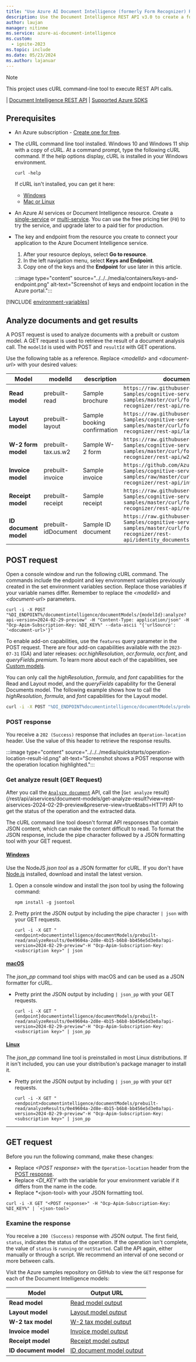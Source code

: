 ```yaml
---
title: "Use Azure AI Document Intelligence (formerly Form Recognizer) REST API v3.0"
description: Use the Document Intelligence REST API v3.0 to create a forms processing app that extracts key data from documents.
author: laujan
manager: nitinme
ms.service: azure-ai-document-intelligence
ms.custom:
  - ignite-2023
ms.topic: include
ms.date: 05/23/2024
ms.author: lajanuar
---
```


> [!NOTE]
>
> This project uses cURL command-line tool to execute REST API calls.

| [Document Intelligence REST API](/rest/api/aiservices/document-models/analyze-document?view=rest-aiservices-2024-02-29-preview&preserve-view=true&tabs=HTTP) | [Supported Azure SDKS](../../../sdk-overview-v4-0.md)

## Prerequisites

- An Azure subscription - [Create one for free](https://azure.microsoft.com/free/cognitive-services/).
- The cURL command line tool installed. Windows 10 and Windows 11 ship with a copy of cURL. At a command prompt, type the following cURL command. If the help options display, cURL is installed in your Windows environment.

  ```console
  curl -help
  ```

  If cURL isn't installed, you can get it here:

  - [Windows](https://curl.haxx.se/windows/)
  - [Mac or Linux](https://curl.se/)

- An Azure AI services or Document Intelligence resource. Create a <a href="https://portal.azure.com/#create/Microsoft.CognitiveServicesFormRecognizer" title="Create a Document Intelligence resource." target="_blank">single-service</a> or <a href="https://portal.azure.com/#create/Microsoft.CognitiveServicesAllInOne" title="Create a multiple Document Intelligence resource." target="_blank">multi-service</a>. You can use the free pricing tier (`F0`) to try the service, and upgrade later to a paid tier for production.
- The key and endpoint from the resource you create to connect your application to the Azure Document Intelligence service.

  1. After your resource deploys, select **Go to resource**.
  1. In the left navigation menu, select **Keys and Endpoint**.
  1. Copy one of the keys and the **Endpoint** for use later in this article.

  :::image type="content" source="../../../media/containers/keys-and-endpoint.png" alt-text="Screenshot of keys and endpoint location in the Azure portal.":::

[!INCLUDE [environment-variables](../set-environment-variables.md)]

## Analyze documents and get results

A POST request is used to analyze documents with a prebuilt or custom model. A GET request is used to retrieve the result of a document analysis call. The `modelId` is used with POST and `resultId` with GET operations.

Use the following table as a reference. Replace *\<modelId>* and *\<document-url>* with your desired values:

| Model   | modelId   | description | document-url |
| --- | --- |--|--|
| **Read model** | prebuilt-read |Sample brochure|`https://raw.githubusercontent.com/Azure-Samples/cognitive-services-REST-api-samples/master/curl/form-recognizer/rest-api/read.png`|
| **Layout model** | prebuilt-layout |Sample booking confirmation|`https://raw.githubusercontent.com/Azure-Samples/cognitive-services-REST-api-samples/master/curl/form-recognizer/rest-api/layout.png` |
| **W-2 form model**  | prebuilt-tax.us.w2 | Sample W-2 form| `https://raw.githubusercontent.com/Azure-Samples/cognitive-services-REST-api-samples/master/curl/form-recognizer/rest-api/w2.png`|
| **Invoice model**  | prebuilt-invoice | Sample invoice| `https://github.com/Azure-Samples/cognitive-services-REST-api-samples/raw/master/curl/form-recognizer/rest-api/invoice.pdf` |
| **Receipt model**  | prebuilt-receipt | Sample receipt| `https://raw.githubusercontent.com/Azure-Samples/cognitive-services-REST-api-samples/master/curl/form-recognizer/rest-api/receipt.png` |
| **ID document model**  | prebuilt-idDocument | Sample ID document| `https://raw.githubusercontent.com/Azure-Samples/cognitive-services-REST-api-samples/master/curl/form-recognizer/rest-api/identity_documents.png` |

## POST request

Open a console window and run the following cURL command. The commands include the endpoint and key environment variables previously created in the set environment variables section. Replace those variables if your variable names differ. Remember to replace the *\<modelId>* and *\<document-url>* parameters.

```console
curl -i -X POST "%DI_ENDPOINT%/documentintelligence/documentModels/{modelId}:analyze?api-version=2024-02-29-preview" -H "Content-Type: application/json" -H "Ocp-Apim-Subscription-Key: %DI_KEY%" --data-ascii "{'urlSource': '<document-url>'}"
```

To enable add-on capabilities, use the `features` query parameter in the POST request. There are four add-on capabilities available with the `2023-07-31` (GA) and later releases: *ocr.highResolution*, *ocr.formula*, *ocr.font*, and *queryFields.premium*. To learn more about each of the capabilities, see [Custom models](../../../concept-accuracy-confidence.md).

You can only call the *highResolution*, *formula*, and *font* capabilities for the Read and Layout model, and the *queryFields* capability for the General Documents model. The following example shows how to call the *highResolution*, *formula*, and *font* capabilities for the Layout model.

```bash
curl -i -X POST "%DI_ENDPOINT%documentintelligence/documentModels/prebuilt-layout:analyze?features=ocr.highResolution,ocr.formula,ocr.font?api-version=2024-02-29-preview" -H "Content-Type: application/json" -H "Ocp-Apim-Subscription-Key: %DI_KEY%" --data-ascii "{'urlSource': '<document-url>'}"
```

### POST response

You receive a `202 (Success)` response that includes an `Operation-location` header. Use the value of this header to retrieve the response results.

:::image type="content" source="../../../media/quickstarts/operation-location-result-id.png" alt-text="Screenshot shows a POST response with the operation location highlighted.":::

### Get analyze result (GET Request)

After you call the [`Analyze document`](/rest/api/aiservices/document-models/analyze-document?view=rest-aiservices-2024-02-29-preview&preserve-view=true&tabs=HTTP) API, call the [`Get analyze` result}(/rest/api/aiservices/document-models/get-analyze-result?view=rest-aiservices-2024-02-29-preview&preserve-view=true&tabs=HTTP) API to get the status of the operation and the extracted data.

<!-- markdownlint-disable MD024 -->

The cURL command line tool doesn't format API responses that contain JSON content, which can make the content difficult to read. To format the JSON response, include the pipe character followed by a JSON formatting tool with your GET request.

#### [Windows](#tab/windows)

Use the NodeJS *json tool* as a JSON formatter for cURL. If you don't have [Node.js](https://nodejs.org/) installed, download and install the latest version.

1. Open a console window and install the json tool by using the following command:

   ```console
   npm install -g jsontool
   ```

1. Pretty print the JSON output by including the pipe character `| json` with your GET requests.

   ```console
   curl -i -X GET "<endpoint>documentintelligence/documentModels/prebuilt-read/analyzeResults/0e49604a-2d8e-4b15-b6b8-bb456e5d3e0a?api-version=2024-02-29-preview"-H "Ocp-Apim-Subscription-Key: <subscription key>" | json
   ```

#### [macOS](#tab/macOS)

The *json_pp* command tool ships with macOS and can be used as a JSON formatter for cURL.

- Pretty print the JSON output by including `| json_pp` with your GET requests.

  ```console
  curl -i -X GET "{endpoint}documentintelligence/documentModels/prebuilt-read/analyzeResults/0e49604a-2d8e-4b15-b6b8-bb456e5d3e0a?api-version=2024-02-29-preview"-H "Ocp-Apim-Subscription-Key: <subscription key>" | json_pp
  ```

#### [Linux](#tab/linux)

The *json_pp* command line tool is preinstalled in most Linux distributions. If it isn't included, you can use your distribution's package manager to install it.

- Pretty print the JSON output by including `| json_pp` with your `GET` requests.

  ```console
  curl -i -X GET "<endpoint>documentintelligence/documentModels/prebuilt-read/analyzeResults/0e49604a-2d8e-4b15-b6b8-bb456e5d3e0a?api-version=2024-02-29-preview"-H "Ocp-Apim-Subscription-Key: <subscription key>" | json_pp
  ```

---

## GET request

Before you run the following command, make these changes:

- Replace *\<POST response>* with the `Operation-location` header from the [POST response](#post-response).
- Replace *\<DI_KEY* with the variable for your environment variable if it differs from the name in the code.
- Replace *\<json-tool> with your JSON formatting tool.

```console
curl -i -X GET "<POST response>" -H "Ocp-Apim-Subscription-Key: %DI_KEY%" | `<json-tool>`
```

### Examine the response

You receive a `200 (Success)` response with JSON output. The first field, `status`, indicates the status of the operation. If the operation isn't complete, the value of `status` is `running` or `notStarted`. Call the API again, either manually or through a script. We recommend an interval of one second or more between calls.

Visit the Azure samples repository on GitHub to view the `GET` response for each of the Document Intelligence models:

| Model | Output URL |
| --- | --- |
| **Read model** | [Read model output](https://github.com/Azure-Samples/cognitive-services-quickstart-code/blob/master/rest/FormRecognizer/how-to-guide/read-model-output.json) |
| **Layout model** | [Layout model output](https://github.com/Azure-Samples/cognitive-services-quickstart-code/blob/master/rest/FormRecognizer/how-to-guide/layout-model-output.json) |
| **W-2 tax model**  | [W-2 tax model output](https://github.com/Azure-Samples/cognitive-services-quickstart-code/blob/master/rest/FormRecognizer/how-to-guide/w2-tax-model-output.json) |
| **Invoice model**  | [Invoice model output](https://github.com/Azure-Samples/cognitive-services-quickstart-code/blob/master/rest/FormRecognizer/how-to-guide/invoice-model-output.json) |
| **Receipt model**  | [Receipt model output](https://github.com/Azure-Samples/cognitive-services-quickstart-code/blob/master/rest/FormRecognizer/how-to-guide/receipt-model-output.json) |
| **ID document model**  | [ID document model output](https://github.com/Azure-Samples/cognitive-services-quickstart-code/blob/master/rest/FormRecognizer/how-to-guide/id-document-model-output.json) |

